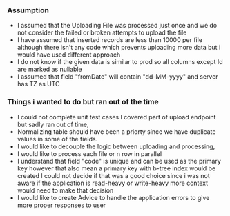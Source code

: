 ### Assumption
* I assumed that the Uploading File was processed just once and we do not consider the failed or broken attempts to upload the file
* I have assumed that inserted records are less than 10000 per file although there isn't any code which prevents uploading more data but i would have used different approach
* I do not know if the given data is similar to prod so all columns except Id are marked as nullable
* I assumed that field "fromDate" will contain "dd-MM-yyyy" and server has TZ as UTC

### Things i wanted to do but ran out of the time
* I could not complete unit test cases I covered part of upload endpoint but sadly ran out of time,
* Normalizing table should have been a priorty since we have duplicate values in some of the fields.
* I would like to decouple the logic between uploading and processing,
* I would like to process each file or n row in parallel
* I understand that field "code" is unique and can be used as the primary key however that also mean a primary key with b-tree index would be created I could not decide if   that was a good choice since i was not aware if the application is read-heavy or write-heavy more context would need to make that decision
* I would like to create Advice to handle the application errors to give more proper responses to user
